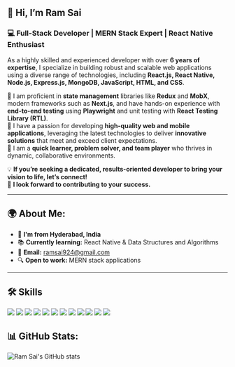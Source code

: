 ## 👋 Hi, I’m Ram Sai

### 💻 Full-Stack Developer | MERN Stack Expert | React Native Enthusiast

As a highly skilled and experienced developer with over **6 years of expertise**, I specialize in building robust and scalable web applications using a diverse range of technologies, including **React.js, React Native, Node.js, Express.js, MongoDB, JavaScript, HTML, and CSS**. 

🔹 I am proficient in **state management** libraries like **Redux** and **MobX**, modern frameworks such as **Next.js**, and have hands-on experience with **end-to-end testing** using **Playwright** and unit testing with **React Testing Library (RTL)**.  
🔹 I have a passion for developing **high-quality web and mobile applications**, leveraging the latest technologies to deliver **innovative solutions** that meet and exceed client expectations.  
🔹 I am a **quick learner, problem solver, and team player** who thrives in dynamic, collaborative environments.  

💡 **If you’re seeking a dedicated, results-oriented developer to bring your vision to life, let’s connect!**  
🚀 **I look forward to contributing to your success.**

---

## 🌍 About Me:
- 📍 **I'm from Hyderabad, India**  
- 📚 **Currently learning:** React Native & Data Structures and Algorithms  
- 📧 **Email:** [ramsai924@gmail.com](mailto:ramsai924@gmail.com)  
- 🔍 **Open to work:** MERN stack applications  

---

## 🛠️ Skills

<p align="left">
  <img src="https://img.shields.io/badge/HTML5-E34F26?style=flat&logo=html5&logoColor=white" />
  <img src="https://img.shields.io/badge/CSS3-1572B6?style=flat&logo=css3&logoColor=white" />
  <img src="https://img.shields.io/badge/JavaScript-F7DF1E?style=flat&logo=javascript&logoColor=black" />
  <img src="https://img.shields.io/badge/React-61DAFB?style=flat&logo=react&logoColor=black" />
  <img src="https://img.shields.io/badge/Redux-764ABC?style=flat&logo=redux&logoColor=white" />
  <img src="https://img.shields.io/badge/React%20Native-61DAFB?style=flat&logo=react&logoColor=black" />
  <img src="https://img.shields.io/badge/Next.js-000000?style=flat&logo=next.js&logoColor=white" />
  <img src="https://img.shields.io/badge/Node.js-339933?style=flat&logo=node.js&logoColor=white" />
  <img src="https://img.shields.io/badge/Express.js-000000?style=flat&logo=express&logoColor=white" />
  <img src="https://img.shields.io/badge/MongoDB-47A248?style=flat&logo=mongodb&logoColor=white" />
  <img src="https://img.shields.io/badge/Unit%20Testing-15C213?style=flat&logo=jest&logoColor=white" />
  <img src="https://img.shields.io/badge/Webpack-8DD6F9?style=flat&logo=webpack&logoColor=black" />
</p>


## 📊 GitHub Stats:
![Ram Sai's GitHub stats](https://github-readme-stats.vercel.app/api?username=ramsai924&show_icons=true&theme=dark)
